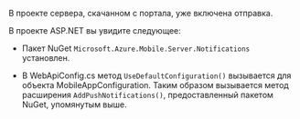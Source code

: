 В проекте сервера, скачанном с портала, уже включена отправка.

В проекте ASP.NET вы увидите следующее:

* Пакет NuGet `Microsoft.Azure.Mobile.Server.Notifications` установлен.

* В WebApiConfig.cs метод `UseDefaultConfiguration()` вызывается для объекта MobileAppConfiguration. Таким образом вызывается метод расширения `AddPushNotifications()`, предоставленный пакетом NuGet, упомянутым выше.

<!---HONumber=August15_HO6-->